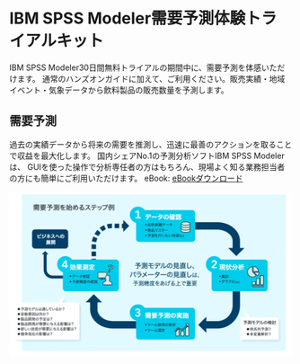 # IBM SPSS Modeler需要予測体験トライアルキット

IBM SPSS Modeler30日間無料トライアルの期間中に、需要予測を体感いただけます。
通常のハンズオンガイドに加えて、ご利用ください。販売実績・地域イベント・気象データから飲料製品の販売数量を予測します。

## 需要予測
過去の実績データから将来の需要を推測し、迅速に最善のアクションを取ることで収益を最大化します。
国内シェアNo.1の予測分析ソフトIBM SPSS Modelerは、 GUIを使った操作で分析専任者の方はもちろん、現場よく知る業務担当者の方にも簡単にご利用いただけます。
eBook: [eBookダウンロード](https://github.com/IBM/japan-technology/blob/main/webinars/SPSS/%E9%9C%80%E8%A6%81%E4%BA%88%E6%B8%AC%E3%82%92%E7%B7%8F%E5%90%88%E7%9A%84%E3%81%AB%E3%82%AB%E3%82%99%E3%82%A4%E3%83%88%E3%82%99%E3%81%99%E3%82%8BeBook.pdf)

![ステップ例](./images/jp-ja-spss-modeler-info-image-2_0.png)
